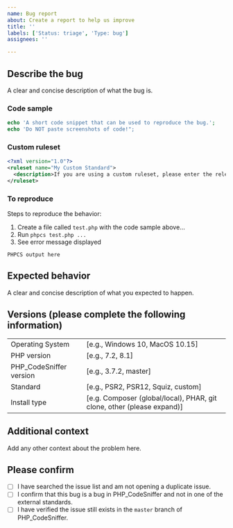 ```yaml
---
name: Bug report
about: Create a report to help us improve
title: ''
labels: ['Status: triage', 'Type: bug']
assignees: ''

---
```


<!--
Before reporting a sniff related bug, please check the error code using `phpcs -s`.

If the error code starts with anything other than `Generic`, `MySource`, `PEAR`,
`PSR1`, `PSR2`, `PSR12`, `Squiz` or `Zend`, the error is likely coming from an
external PHP_CodeSniffer standard.

Please report bugs for externally maintained sniffs to the appropriate external
standard repository (not here).
-->

## Describe the bug

A clear and concise description of what the bug is.

### Code sample
```php
echo 'A short code snippet that can be used to reproduce the bug.';
echo 'Do NOT paste screenshots of code!";
```

### Custom ruleset
```xml
<?xml version="1.0"?>
<ruleset name="My Custom Standard">
  <description>If you are using a custom ruleset, please enter the relevant part here.</description>
</ruleset>
```

### To reproduce
Steps to reproduce the behavior:
1. Create a file called `test.php` with the code sample above...
2. Run `phpcs test.php ...`
3. See error message displayed
```text
PHPCS output here
```

## Expected behavior

A clear and concise description of what you expected to happen.

## Versions (please complete the following information)

| | |
|-|-|
| Operating System | [e.g., Windows 10, MacOS 10.15]
| PHP version | [e.g., 7.2, 8.1]
| PHP_CodeSniffer version | [e.g., 3.7.2, master]
| Standard | [e.g., PSR2, PSR12, Squiz, custom]
| Install type | [e.g. Composer (global/local), PHAR, git clone, other (please expand)]

## Additional context

Add any other context about the problem here.

## Please confirm

- [ ] I have searched the issue list and am not opening a duplicate issue.
- [ ] I confirm that this bug is a bug in PHP_CodeSniffer and not in one of the external standards.
- [ ] I have verified the issue still exists in the `master` branch of PHP_CodeSniffer.
